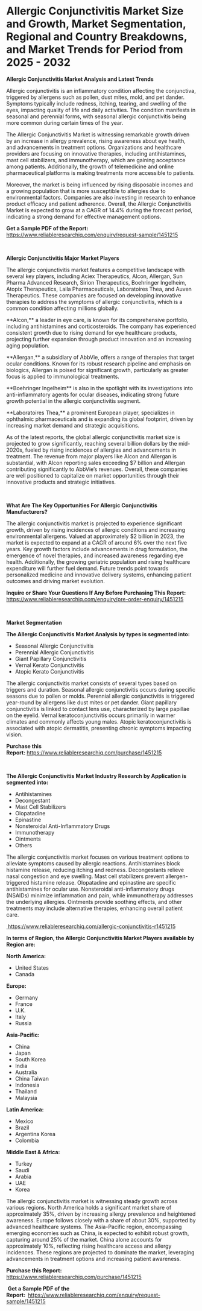 <p><h1>Allergic Conjunctivitis Market Size and Growth, Market Segmentation, Regional and Country Breakdowns, and Market Trends for Period from 2025 -  2032</h1></p><p><strong>Allergic Conjunctivitis Market Analysis and Latest Trends</strong></p>
<p><p>Allergic conjunctivitis is an inflammatory condition affecting the conjunctiva, triggered by allergens such as pollen, dust mites, mold, and pet dander. Symptoms typically include redness, itching, tearing, and swelling of the eyes, impacting quality of life and daily activities. The condition manifests in seasonal and perennial forms, with seasonal allergic conjunctivitis being more common during certain times of the year.</p><p>The Allergic Conjunctivitis Market is witnessing remarkable growth driven by an increase in allergy prevalence, rising awareness about eye health, and advancements in treatment options. Organizations and healthcare providers are focusing on innovative therapies, including antihistamines, mast cell stabilizers, and immunotherapy, which are gaining acceptance among patients. Additionally, the growth of telemedicine and online pharmaceutical platforms is making treatments more accessible to patients.</p><p>Moreover, the market is being influenced by rising disposable incomes and a growing population that is more susceptible to allergies due to environmental factors. Companies are also investing in research to enhance product efficacy and patient adherence. Overall, the Allergic Conjunctivitis Market is expected to grow at a CAGR of 14.4% during the forecast period, indicating a strong demand for effective management options.</p></p>
<p><strong>Get a Sample PDF of the Report:&nbsp;</strong> <a href="https://www.reliableresearchiq.com/enquiry/request-sample/1451215?utm_campaign=2875&utm_medium=2&utm_source=Github&utm_content=ia&utm_term=12042025&utm_id=allergic-conjunctivitis">https://www.reliableresearchiq.com/enquiry/request-sample/1451215</a></p>
<p>&nbsp;</p>
<p><strong>Allergic Conjunctivitis Major Market Players</strong></p>
<p><p>The allergic conjunctivitis market features a competitive landscape with several key players, including Aciex Therapeutics, Alcon, Allergan, Sun Pharma Advanced Research, Sirion Therapeutics, Boehringer Ingelheim, Atopix Therapeutics, Laila Pharmaceuticals, Laboratoires Thea, and Auven Therapeutics. These companies are focused on developing innovative therapies to address the symptoms of allergic conjunctivitis, which is a common condition affecting millions globally.</p><p>**Alcon,** a leader in eye care, is known for its comprehensive portfolio, including antihistamines and corticosteroids. The company has experienced consistent growth due to rising demand for eye healthcare products, projecting further expansion through product innovation and an increasing aging population.</p><p>**Allergan,** a subsidiary of AbbVie, offers a range of therapies that target ocular conditions. Known for its robust research pipeline and emphasis on biologics, Allergan is poised for significant growth, particularly as greater focus is applied to immunological treatments.</p><p>**Boehringer Ingelheim** is also in the spotlight with its investigations into anti-inflammatory agents for ocular diseases, indicating strong future growth potential in the allergic conjunctivitis segment. </p><p>**Laboratoires Thea,** a prominent European player, specializes in ophthalmic pharmaceuticals and is expanding its global footprint, driven by increasing market demand and strategic acquisitions.</p><p>As of the latest reports, the global allergic conjunctivitis market size is projected to grow significantly, reaching several billion dollars by the mid-2020s, fueled by rising incidences of allergies and advancements in treatment. The revenue from major players like Alcon and Allergan is substantial, with Alcon reporting sales exceeding $7 billion and Allergan contributing significantly to AbbVie’s revenues. Overall, these companies are well positioned to capitalize on market opportunities through their innovative products and strategic initiatives.</p></p>
<p>&nbsp;</p>
<p><strong>What Are The Key Opportunities For Allergic Conjunctivitis Manufacturers?</strong></p>
<p><p>The allergic conjunctivitis market is projected to experience significant growth, driven by rising incidences of allergic conditions and increasing environmental allergens. Valued at approximately $2 billion in 2023, the market is expected to expand at a CAGR of around 6% over the next five years. Key growth factors include advancements in drug formulation, the emergence of novel therapies, and increased awareness regarding eye health. Additionally, the growing geriatric population and rising healthcare expenditure will further fuel demand. Future trends point towards personalized medicine and innovative delivery systems, enhancing patient outcomes and driving market evolution.</p></p>
<p><strong>Inquire or Share Your Questions If Any Before Purchasing This Report:</strong> <a href="https://www.reliableresearchiq.com/enquiry/pre-order-enquiry/1451215?utm_campaign=2875&utm_medium=2&utm_source=Github&utm_content=ia&utm_term=12042025&utm_id=allergic-conjunctivitis">https://www.reliableresearchiq.com/enquiry/pre-order-enquiry/1451215</a></p>
<p>&nbsp;</p>
<p><strong>Market Segmentation</strong></p>
<p><strong>The Allergic Conjunctivitis Market Analysis by types is segmented into:</strong></p>
<p><ul><li>Seasonal Allergic Conjunctivitis</li><li>Perennial Allergic Conjunctivitis</li><li>Giant Papillary Conjunctivitis</li><li>Vernal Kerato Conjunctivitis</li><li>Atopic Kerato Conjunctivitis</li></ul></p>
<p><p>The allergic conjunctivitis market consists of several types based on triggers and duration. Seasonal allergic conjunctivitis occurs during specific seasons due to pollen or molds. Perennial allergic conjunctivitis is triggered year-round by allergens like dust mites or pet dander. Giant papillary conjunctivitis is linked to contact lens use, characterized by large papillae on the eyelid. Vernal keratoconjunctivitis occurs primarily in warmer climates and commonly affects young males. Atopic keratoconjunctivitis is associated with atopic dermatitis, presenting chronic symptoms impacting vision.</p></p>
<p><strong>Purchase this Report:&nbsp;</strong><a href="https://www.reliableresearchiq.com/purchase/1451215?utm_campaign=2875&utm_medium=2&utm_source=Github&utm_content=ia&utm_term=12042025&utm_id=allergic-conjunctivitis">https://www.reliableresearchiq.com/purchase/1451215</a></p>
<p>&nbsp;</p>
<p><strong>The Allergic Conjunctivitis Market Industry Research by Application is segmented into:</strong></p>
<p><ul><li>Antihistamines</li><li>Decongestant</li><li>Mast Cell Stabilizers</li><li>Olopatadine</li><li>Epinastine</li><li>Nonsteroidal Anti-Inflammatory Drugs</li><li>Immunotherapy</li><li>Ointments</li><li>Others</li></ul></p>
<p><p>The allergic conjunctivitis market focuses on various treatment options to alleviate symptoms caused by allergic reactions. Antihistamines block histamine release, reducing itching and redness. Decongestants relieve nasal congestion and eye swelling. Mast cell stabilizers prevent allergen-triggered histamine release. Olopatadine and epinastine are specific antihistamines for ocular use. Nonsteroidal anti-inflammatory drugs (NSAIDs) minimize inflammation and pain, while immunotherapy addresses the underlying allergies. Ointments provide soothing effects, and other treatments may include alternative therapies, enhancing overall patient care.</p></p>
<p><a href="https://www.reliableresearchiq.com/allergic-conjunctivitis-r1451215?utm_campaign=2875&utm_medium=2&utm_source=Github&utm_content=ia&utm_term=12042025&utm_id=allergic-conjunctivitis">&nbsp;https://www.reliableresearchiq.com/allergic-conjunctivitis-r1451215</a></p>
<p><strong>In terms of Region, the Allergic Conjunctivitis Market Players available by Region are:</strong></p>
<p>
    <p> <strong> North America: </strong>
        <ul>
            <li>United States</li>
            <li>Canada</li>
        </ul>
        </p> 
    <p> <strong> Europe: </strong>
        <ul>
            <li>Germany</li>
            <li>France</li>
            <li>U.K.</li>
            <li>Italy</li>
            <li>Russia</li>
        </ul>
        </p> 
    <p> <strong> Asia-Pacific: </strong>
        <ul>
            <li>China</li>
            <li>Japan</li>
            <li>South Korea</li>
            <li>India</li>
            <li>Australia</li>
            <li>China Taiwan</li>
            <li>Indonesia</li>
            <li>Thailand</li>
            <li>Malaysia</li>
        </ul>
        </p> 
    <p> <strong> Latin America: </strong>
        <ul>
            <li>Mexico</li>
            <li>Brazil</li>
            <li>Argentina Korea</li>
            <li>Colombia</li>
        </ul>
        </p> 
    <p> <strong> Middle East & Africa: </strong>
        <ul>
            <li>Turkey</li>
            <li>Saudi</li>
            <li>Arabia</li>
            <li>UAE</li>
            <li>Korea</li>
        </ul>
    </p>
    </p>
<p><p>The allergic conjunctivitis market is witnessing steady growth across various regions. North America holds a significant market share of approximately 35%, driven by increasing allergy prevalence and heightened awareness. Europe follows closely with a share of about 30%, supported by advanced healthcare systems. The Asia-Pacific region, encompassing emerging economies such as China, is expected to exhibit robust growth, capturing around 25% of the market. China alone accounts for approximately 10%, reflecting rising healthcare access and allergy incidences. These regions are projected to dominate the market, leveraging advancements in treatment options and increasing patient awareness.</p></p>
<p><strong>Purchase this Report: </strong><a href="https://www.reliableresearchiq.com/purchase/1451215?utm_campaign=2875&utm_medium=2&utm_source=Github&utm_content=ia&utm_term=12042025&utm_id=allergic-conjunctivitis">https://www.reliableresearchiq.com/purchase/1451215</a></p>
<p>&nbsp;<strong>Get a Sample PDF of the Report:&nbsp;&nbsp;</strong><a href="https://www.reliableresearchiq.com/enquiry/request-sample/1451215?utm_campaign=2875&utm_medium=2&utm_source=Github&utm_content=ia&utm_term=12042025&utm_id=allergic-conjunctivitis">https://www.reliableresearchiq.com/enquiry/request-sample/1451215</a></p>
<p><strong></strong></p>
<p><p></p><p></p><p></p></p>